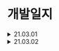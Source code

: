 # 개발일지

<details>
<summary>21.03.01</summary>

클래스 다이어그램 작성 완료

부분적으로 서비스를 구현하면서 수정할 부분 많음.
   - 서비스에 알맞는 DTO 생성 필요

명명규칙 일관화 필요

</details>

<details>
<summary>21.03.02</summary>

클래스 다이어그램과 ERD를 참조하여 객체 정의하기
   - Library, Room, Seat 등

</details>